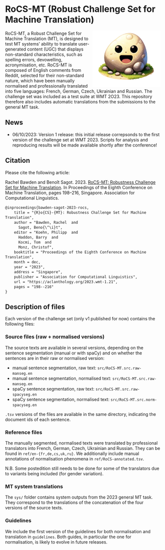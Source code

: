 # RoCS-MT (Robust Challenge Set for Machine Translation)

<img align="right" width="220" src="https://github.com/rbawden/RoCS-MT/blob/d1913e9534035772d3cae54d460bda65494643ba/img/rocs-mt-logo.png">

RoCS-MT, a Robust Challenge Set for Machine Translation (MT), is designed to test MT systems’ ability to translate user-generated content (UGC) that displays non-standard characteristics, such as spelling errors, devowelling, acronymisation, etc. RoCS-MT is composed of English comments from Reddit, selected for their non-standard nature, which have been manually normalised and professionally translated into five languages: French, German, Czech, Ukrainian and Russian. The challenge set was included as a test suite at WMT 2O23. This repository therefore also includes automatic translations from the submissions to the general MT task. 

## News

- 06/10/2023: Version 1 release: this initial release correpsonds to the first version of the challenge set at WMT 2023. Scripts for analysis and reproducing results will be made available shortly after the conference!

## Citation

Please cite the following article:

Rachel Bawden and Benoît Sagot. 2023. [RoCS-MT: Robustness Challenge Set for Machine Translation](https://aclanthology.org/2023.wmt-1.21/). In Proceedings of the Eighth Conference on Machine Translation, pages 198–216, Singapore. Association for Computational Linguistics.

```
@inproceedings{bawden-sagot-2023-rocs,
    title = "{R}o{CS}-{MT}: Robustness Challenge Set for Machine Translation",
    author = "Bawden, Rachel  and
      Sagot, Beno{\^\i}t",
    editor = "Koehn, Philipp  and
      Haddon, Barry  and
      Kocmi, Tom  and
      Monz, Christof",
    booktitle = "Proceedings of the Eighth Conference on Machine Translation",
    month = dec,
    year = "2023",
    address = "Singapore",
    publisher = "Association for Computational Linguistics",
    url = "https://aclanthology.org/2023.wmt-1.21",
    pages = "198--216"
}
```


## Description of files

Each version of the challenge set (only v1 published for now) contains the following files:

### Source files (raw + normalised versions)
The source texts are available in several versions, depending on the sentence segmentation (manual or with spaCy) and on whether the sentences are in their raw or normalised version:
- manual sentence segmentation, raw text: `src/RoCS-MT.src.raw-manseg.en`
- manual sentence segmentation, normalised text: `src/RoCS-MT.src.raw-manseg.en`
- spaCy sentence segmentation, raw text: `src/RoCS-MT.src.raw-spacyseg.en`
- spaCy sentence segmentation, normalised text: `src/RoCS-MT.src.norm-spacyseg.en`

`.tsv` versions of the files are available in the same directory, indicating the document ids of each sentence.

### Reference files
The manually segmented, normalised texts were translated by professional translators into French, German, Czech, Ukrainian and Russian. They can be found in `ref/en-{fr,de,cs,uk,ru}`. We additionally include manual annotations of normalisation phenomena in `ref/RoCS-annotated.tsv`.

N.B. Some postedition still needs to be done for some of the translators due to variants being included (for gender variation).

### MT system translations
The `sys/` folder contains system outputs from the 2023 general MT task. They correspond to the translations of the concatenation of the four versions of the source texts.

### Guidelines

We include the first version of the guidelines for both normalisation and translation in `guidelines`. Both guides, in particular the one for normalisation, is likely to evolve in future releases.
